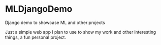# MLDjangoDemo
Django demo to showcase ML and other projects

Just a simple web app I plan to use to show my work and other interesting things, a fun personal project.
